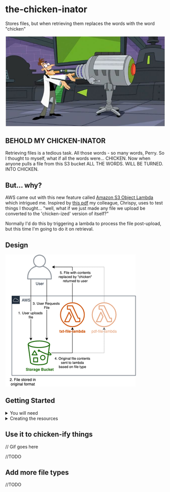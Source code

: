 # the-chicken-inator
Stores files, but when retrieving them replaces the words with the word "chicken"

![](docs/doofenshmirtz_inator.jpg)
## BEHOLD MY CHICKEN-INATOR
Retrieving files is a tedious task. All those words - so many words, Perry. So I thought to myself, what if all the words were... CHICKEN. Now when anyone pulls a file from this S3 bucket ALL THE WORDS. WILL BE TURNED. INTO CHICKEN.

## But... why?
AWS came out with this new feature called [Amazon S3 Object Lambda](https://aws.amazon.com/blogs/aws/introducing-amazon-s3-object-lambda-use-your-code-to-process-data-as-it-is-being-retrieved-from-s3/) which intrigued me. Inspired by [this pdf](https://improbable.com/airchives/paperair/volume12/v12i5/chicken-12-5.pdf) my colleague, Chrispy, uses to test things I thought... "well, what if we just made any file we upload be converted to the 'chicken-ized' version of itself?"

Normally I'd do this by triggering a lambda to process the file post-upload, but this time I'm going to do it on retrieval.

## Design
![](docs/design.png)

## Getting Started
<details>
    <summary>You will need</summary>
    <p>
        <li>An <a href="https://aws.amazon.com/free/">AWS Account</a> to spin up the resources inside</li>
        <li><a href="https://docs.aws.amazon.com/cdk/latest/guide/getting_started.html">AWS CDK installed</a></li>
        <li><a href="https://docs.aws.amazon.com/cli/latest/userguide/install-cliv2.html">AWS CLI installed</a></li>
        <li>Your AWS CLI configured to use your AWS account</li>
    </p>
</details>

<details>
    <summary>Creating the resources</summary>

    //TODO
</details>

## Use it to chicken-ify things

// Gif goes here

//TODO

## Add more file types

//TODO